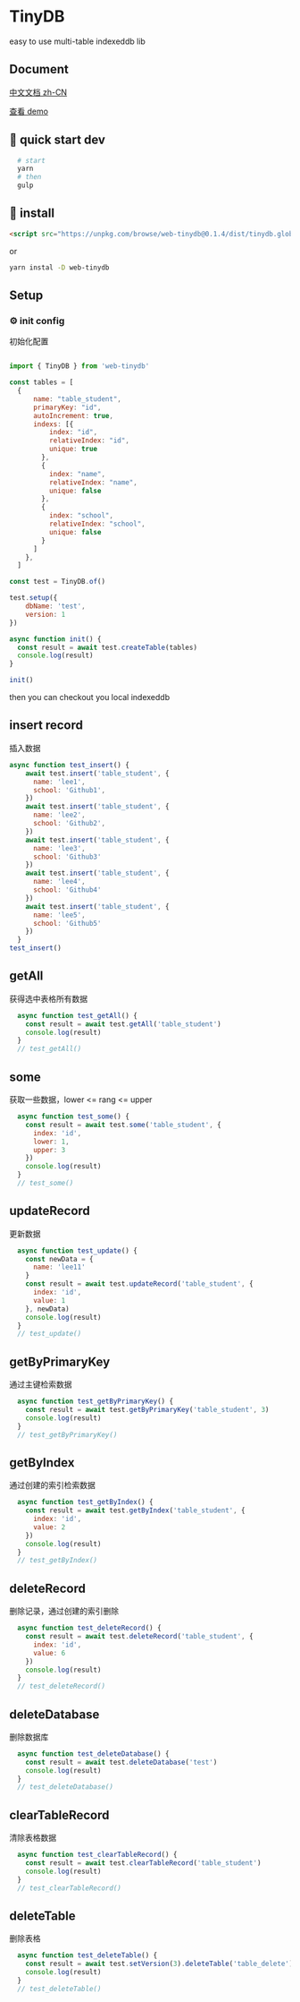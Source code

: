 # TinyDB

easy to use multi-table indexeddb lib

## Document

[中文文档 zh-CN](https://github.com/HondryTravis/TinyDB/blob/master/docs/ApiDocument.md)

[查看 demo](https://hondrytravis.github.io/TinyDB/)

## 🌟 quick start dev

```sh
  # start
  yarn 
  # then
  gulp
```

## 🔨 install

```html
<script src="https://unpkg.com/browse/web-tinydb@0.1.4/dist/tinydb.global.js"></script>
```

or

```bash
yarn instal -D web-tinydb
```

## Setup

### ⚙ init config

初始化配置

```js

import { TinyDB } from 'web-tinydb'

const tables = [
  {
      name: "table_student",
      primaryKey: "id",
      autoIncrement: true,
      indexs: [{
          index: "id",
          relativeIndex: "id",
          unique: true
        },
        {
          index: "name",
          relativeIndex: "name",
          unique: false
        },
        {
          index: "school",
          relativeIndex: "school",
          unique: false
        }
      ]
    },
  ]

const test = TinyDB.of()

test.setup({
    dbName: 'test',
    version: 1
})

async function init() {
  const result = await test.createTable(tables)
  console.log(result)
}

init()
```

then you can checkout you local indexeddb

## insert record

插入数据

```js
async function test_insert() {
    await test.insert('table_student', {
      name: 'lee1',
      school: 'Github1',
    })
    await test.insert('table_student', {
      name: 'lee2',
      school: 'Github2',
    })
    await test.insert('table_student', {
      name: 'lee3',
      school: 'Github3'
    })
    await test.insert('table_student', {
      name: 'lee4',
      school: 'Github4'
    })
    await test.insert('table_student', {
      name: 'lee5',
      school: 'Github5'
    })
  }
test_insert()
```

## getAll

获得选中表格所有数据

```js
  async function test_getAll() {
    const result = await test.getAll('table_student')
    console.log(result)
  }
  // test_getAll()
```

## some

获取一些数据，lower <= rang <= upper

```js
  async function test_some() {
    const result = await test.some('table_student', {
      index: 'id',
      lower: 1,
      upper: 3
    })
    console.log(result)
  }
  // test_some()
```

## updateRecord

更新数据

```js
  async function test_update() {
    const newData = {
      name: 'lee11'
    }
    const result = await test.updateRecord('table_student', {
      index: 'id',
      value: 1
    }, newData)
    console.log(result)
  }
  // test_update()
```

## getByPrimaryKey

通过主键检索数据

```js
  async function test_getByPrimaryKey() {
    const result = await test.getByPrimaryKey('table_student', 3)
    console.log(result)
  }
  // test_getByPrimaryKey()
```

## getByIndex

通过创建的索引检索数据

```js
  async function test_getByIndex() {
    const result = await test.getByIndex('table_student', {
      index: 'id',
      value: 2
    })
    console.log(result)
  }
  // test_getByIndex()
```

## deleteRecord

删除记录，通过创建的索引删除

```js
  async function test_deleteRecord() {
    const result = await test.deleteRecord('table_student', {
      index: 'id',
      value: 6
    })
    console.log(result)
  }
  // test_deleteRecord()
```

## deleteDatabase

删除数据库

```js
  async function test_deleteDatabase() {
    const result = await test.deleteDatabase('test')
    console.log(result)
  }
  // test_deleteDatabase()
```

## clearTableRecord

清除表格数据

```js
  async function test_clearTableRecord() {
    const result = await test.clearTableRecord('table_student')
    console.log(result)
  }
  // test_clearTableRecord()
```

## deleteTable

删除表格

```js
  async function test_deleteTable() {
    const result = await test.setVersion(3).deleteTable('table_delete')
    console.log(result)
  }
  // test_deleteTable()
```
